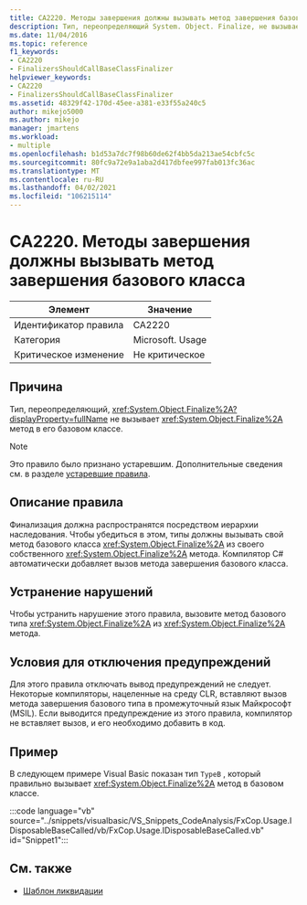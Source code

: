 ```yaml
---
title: CA2220. Методы завершения должны вызывать метод завершения базового класса
description: Тип, переопределяющий System. Object. Finalize, не вызывает метод System. Object. Finalize в своем базовом классе.
ms.date: 11/04/2016
ms.topic: reference
f1_keywords:
- CA2220
- FinalizersShouldCallBaseClassFinalizer
helpviewer_keywords:
- CA2220
- FinalizersShouldCallBaseClassFinalizer
ms.assetid: 48329f42-170d-45ee-a381-e33f55a240c5
author: mikejo5000
ms.author: mikejo
manager: jmartens
ms.workload:
- multiple
ms.openlocfilehash: b1d53a7dc7f98b60de62f4bb5da213ae54cbfc5c
ms.sourcegitcommit: 80fc9a72e9a1aba2d417dbfee997fab013fc36ac
ms.translationtype: MT
ms.contentlocale: ru-RU
ms.lasthandoff: 04/02/2021
ms.locfileid: "106215114"
---
```

# <a name="ca2220-finalizers-should-call-base-class-finalizer"></a>CA2220. Методы завершения должны вызывать метод завершения базового класса

|Элемент|Значение|
|-|-|
|Идентификатор правила|CA2220|
|Категория|Microsoft. Usage|
|Критическое изменение|Не критическое|

## <a name="cause"></a>Причина
Тип, переопределяющий, <xref:System.Object.Finalize%2A?displayProperty=fullName> не вызывает <xref:System.Object.Finalize%2A> метод в его базовом классе.

> [!NOTE]
> Это правило было признано устаревшим. Дополнительные сведения см. в разделе [устаревшие правила](fxcop-unported-deprecated-rules.md).

## <a name="rule-description"></a>Описание правила

Финализация должна распространятся посредством иерархии наследования. Чтобы убедиться в этом, типы должны вызывать свой метод базового класса <xref:System.Object.Finalize%2A> из своего собственного <xref:System.Object.Finalize%2A> метода. Компилятор C# автоматически добавляет вызов метода завершения базового класса.

## <a name="how-to-fix-violations"></a>Устранение нарушений

Чтобы устранить нарушение этого правила, вызовите метод базового типа <xref:System.Object.Finalize%2A> из <xref:System.Object.Finalize%2A> метода.

## <a name="when-to-suppress-warnings"></a>Условия для отключения предупреждений

Для этого правила отключать вывод предупреждений не следует. Некоторые компиляторы, нацеленные на среду CLR, вставляют вызов метода завершения базового типа в промежуточный язык Майкрософт (MSIL). Если выводится предупреждение из этого правила, компилятор не вставляет вызов, и его необходимо добавить в код.

## <a name="example"></a>Пример

В следующем примере Visual Basic показан тип `TypeB` , который правильно вызывает <xref:System.Object.Finalize%2A> метод в базовом классе.

:::code language="vb" source="../snippets/visualbasic/VS_Snippets_CodeAnalysis/FxCop.Usage.IDisposableBaseCalled/vb/FxCop.Usage.IDisposableBaseCalled.vb" id="Snippet1":::

## <a name="see-also"></a>См. также

- [Шаблон ликвидации](/dotnet/standard/design-guidelines/dispose-pattern)
